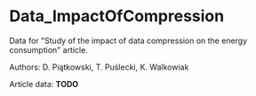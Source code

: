 # Data_ImpactOfCompression
Data for "Study of the impact of data compression on the energy consumption" article.

Authors: D. Piątkowski, T. Puślecki, K. Walkowiak

Article data:
**TODO**
